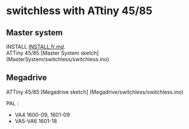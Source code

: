 # switchless with ATtiny 45/85

## Master system
INSTALL [INSTALL.fr.md](INSTALL.fr.md).  
ATTiny 45/85 [Master System sketch] (MasterSystem/switchless/switchless.ino)  

## Megadrive
ATTiny 45/85 [Megadrive sketch] (Megadrive/switchless/switchless.ino)  

PAL :
- VA4 1600-09, 1601-09  
- VA5-VA6 1601-18  
